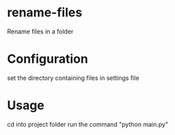 # rename-files
Rename files in a folder

# Configuration
set the directory containing files in settings file

# Usage
cd into project folder
run the command "python main.py"